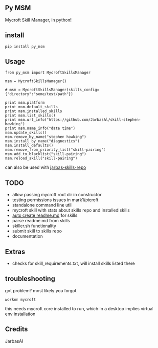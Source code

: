 ## Py MSM

Mycroft Skill Manager, in python!

## install

    pip install py_msm

## Usage

    from py_msm import MycroftSkillsManager

    msm = MycroftSkillsManager()
    
    # msm = MycroftSkillsManager(skills_config={"directory":"some/test/path"})
    
    print msm.platform
    print msm.default_skills
    print msm.installed_skills
    print msm.list_skills()
    print msm.url_info("https://github.com/JarbasAl/skill-stephen-hawking")
    print msm.name_info("date time")
    msm.update_skills()
    msm.remove_by_name("stephen hawking")
    msm.install_by_name("diagnostics")
    msm.install_defaults()
    msm.remove_from_priority_list("skill-pairing")
    msm.add_to_blacklist("skill-pairing")
    msm.reload_skill("skill-pairing")
    
can also be used with [jarbas-skills-repo](https://github.com/JarbasAl/jarbas_skills_repo)

## TODO

- allow passing mycroft root dir in constructor
- testing permissions issues in mark1/picroft
- standalone command line util
- mycroft skill with stats about skills repo and installed skills
- [auto create readme.md](https://rawgit.com/MycroftAI/mycroft-skills/master/meta_editor.html) for skills
- parse readme.md from skills
- skiller.sh functionality
- submit skill to skills repo
- documentation

## Extras

- checks for skill_requirements.txt, will install skills listed there

## troubleshooting

got problem? most likely you forgot 

    workon mycroft
    
this needs mycroft core installed to run, which in a desktop implies virtual env installation


## Credits

JarbasAI
